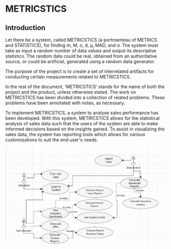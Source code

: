# METRICSTICS

## Introduction

Let there be a system, called METRICSTICS (a portmanteau of METRICS and STATISTICS), for finding m, M, o, d, μ, MAD, and σ. The system must take as input a random number of data values and output its descriptive statistics. The random data could be real, obtained from an authoritative source, or could be artificial, generated using a random data generator.

The purpose of the project is to create a set of interrelated artifacts for conducting certain measurements related to METRICSTICS.

In the rest of the document, ‘METRICSTICS’ stands for the name of both the project and the product, unless otherwise stated. The work on METRICSTICS has been divided into a collection of related problems. These problems have been annotated with notes, as necessary.

To implement METRICSTICS, a system to analyse sales performance has been developed. With this system, METRICSTICS allows for the statistical analysis of sales data such that the users of the system are able to make informed decisions based on the insights gained. To assist in visualizing the sales data, the system has reporting tools which allows for various customizations to suit the end user's needs.

![Alt text](D1/H-D1_LatexFiles/images/use_case_diagram.jpeg)
